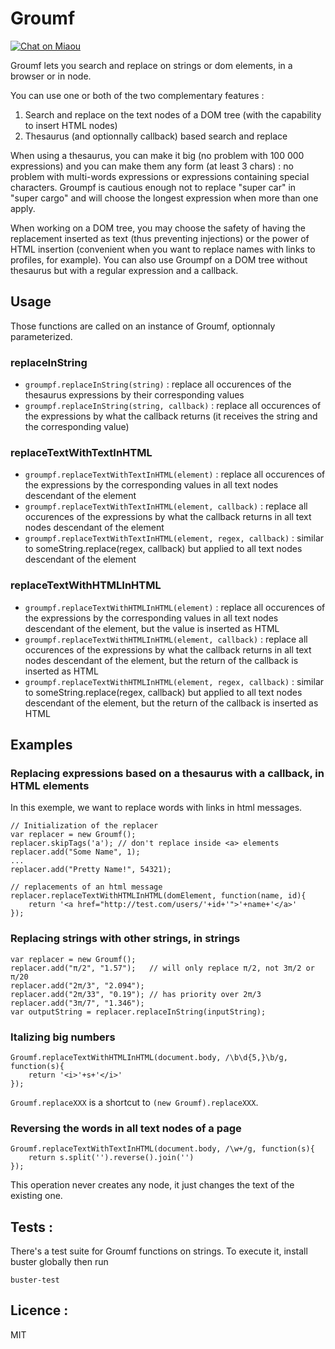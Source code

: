 Groumf
======

[![Chat on Miaou](https://miaou.dystroy.org/static/shields/room-en.svg?v=1)](https://miaou.dystroy.org/8?Javascript)

Groumf lets you search and replace on strings or dom elements, in a browser or in node.

You can use one or both of the two complementary features :

1. Search and replace on the text nodes of a DOM tree (with the capability to insert HTML nodes)
2. Thesaurus (and optionnally callback) based search and replace

When using a thesaurus, you can make it big (no problem with 100 000 expressions) and you can make them any form (at least 3 chars) : no problem with multi-words expressions or expressions containing special characters. Groumpf is cautious enough not to replace "super car" in "super cargo" and will choose the longest expression when more than one apply.

When working on a DOM tree, you may choose the safety of having the replacement inserted as text (thus preventing injections) or the power of HTML insertion (convenient when you want to replace names with links to profiles, for example). You can also use Groumpf on a DOM tree without thesaurus but with a regular expression and a callback.


## Usage

Those functions are called on an instance of Groumf, optionnaly parameterized.

### replaceInString

* `groumpf.replaceInString(string)` : replace all occurences of the thesaurus expressions by their corresponding values
* `groumpf.replaceInString(string, callback)` : replace all occurences of the expressions by what the callback returns (it receives the string and the corresponding value)

### replaceTextWithTextInHTML

* `groumpf.replaceTextWithTextInHTML(element)` : replace all occurences of the expressions by the corresponding values in all text nodes descendant of the element
* `groumpf.replaceTextWithTextInHTML(element, callback)` : replace all occurences of the expressions by what the callback returns in all text nodes descendant of the element
* `groumpf.replaceTextWithTextInHTML(element, regex, callback)` : similar to someString.replace(regex, callback) but applied to all text nodes descendant of the element

### replaceTextWithHTMLInHTML

* `groumpf.replaceTextWithHTMLInHTML(element)` : replace all occurences of the expressions by the corresponding values in all text nodes descendant of the element, but the value is inserted as HTML
* `groumpf.replaceTextWithHTMLInHTML(element, callback)` : replace all occurences of the expressions by what the callback returns in all text nodes descendant of the element, but the return of the callback is inserted as HTML
* `groumpf.replaceTextWithHTMLInHTML(element, regex, callback)` : similar to someString.replace(regex, callback) but applied to all text nodes descendant of the element, but the return of the callback is inserted as HTML

## Examples

### Replacing expressions based on a thesaurus with a callback, in HTML elements

In this exemple, we want to replace words with links in html messages.

	// Initialization of the replacer
	var replacer = new Groumf();
	replacer.skipTags('a'); // don't replace inside <a> elements
	replacer.add("Some Name", 1);
	...
	replacer.add("Pretty Name!", 54321);

	// replacements of an html message
	replacer.replaceTextWithHTMLInHTML(domElement, function(name, id){
		return '<a href="http://test.com/users/'+id+'">'+name+'</a>'
	});

### Replacing strings with other strings, in strings

	var replacer = new Groumf();
	replacer.add("π/2", "1.57");   // will only replace π/2, not 3π/2 or π/20
	replacer.add("2π/3", "2.094");
	replacer.add("2π/33", "0.19"); // has priority over 2π/3
	replacer.add("3π/7", "1.346");
	var outputString = replacer.replaceInString(inputString);

### Italizing big numbers

	Groumf.replaceTextWithHTMLInHTML(document.body, /\b\d{5,}\b/g, function(s){
		return '<i>'+s+'</i>'
	});

`Groumf.replaceXXX` is a shortcut to `(new Groumf).replaceXXX`.

### Reversing the words in all text nodes of a page

	Groumf.replaceTextWithTextInHTML(document.body, /\w+/g, function(s){
		return s.split('').reverse().join('')
	});

This operation never creates any node, it just changes the text of the existing one.

## Tests :

There's a test suite for Groumf functions on strings. To execute it, install buster globally then run

    buster-test

## Licence :

MIT
